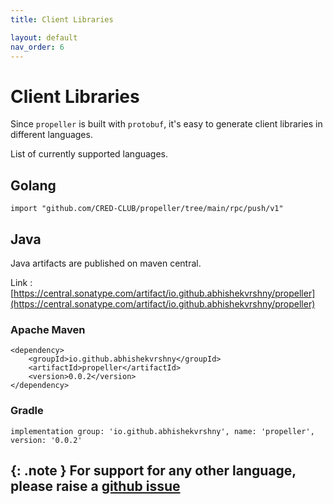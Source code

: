 ```yaml
---
title: Client Libraries

layout: default
nav_order: 6
---
```

# Client Libraries

Since `propeller` is built with `protobuf`, it's easy to generate client libraries in different languages. 

List of currently supported languages.

## Golang

```
import "github.com/CRED-CLUB/propeller/tree/main/rpc/push/v1"
```

## Java

Java artifacts are published on maven central.

Link : [https://central.sonatype.com/artifact/io.github.abhishekvrshny/propeller](https://central.sonatype.com/artifact/io.github.abhishekvrshny/propeller)

### Apache Maven

```
<dependency>
    <groupId>io.github.abhishekvrshny</groupId>
    <artifactId>propeller</artifactId>
    <version>0.0.2</version>
</dependency>
```

### Gradle

```
implementation group: 'io.github.abhishekvrshny', name: 'propeller', version: '0.0.2'
```

{: .note }
For support for any other language, please raise a [github issue](https://github.com/CRED-CLUB/propeller/issues)
---
